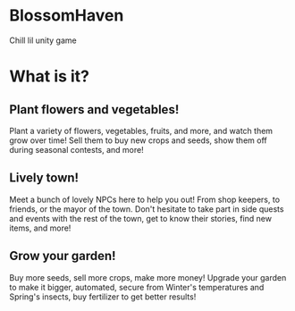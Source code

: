 # BlossomHaven
 Chill lil unity game

# What is it?
## Plant flowers and vegetables!
Plant a variety of flowers, vegetables, fruits, and more, and watch them grow over time! Sell them to buy new crops and seeds, show them off during seasonal contests, and more!

## Lively town!
Meet a bunch of lovely NPCs here to help you out! From shop keepers, to friends, or the mayor of the town.
Don't hesitate to take part in side quests and events with the rest of the town, get to know their stories, find new items, and more!

## Grow your garden!
Buy more seeds, sell more crops, make more money! Upgrade your garden to make it bigger, automated, secure from Winter's temperatures and Spring's insects, buy fertilizer to get better results!
